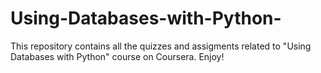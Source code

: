 # Using-Databases-with-Python-
This repository contains all the quizzes and assigments related to "Using Databases with Python" course on Coursera. Enjoy!
